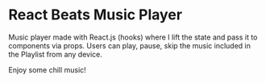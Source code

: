 # React Beats Music Player

Music player made with React.js (hooks) where I lift the state and pass it to components via props.
Users can play, pause, skip the music included in the Playlist from any device.

Enjoy some chill music!

